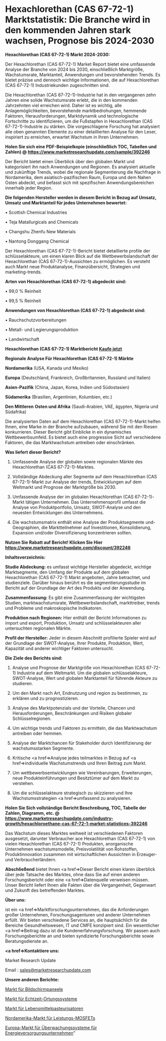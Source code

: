 # Hexachlorethan (CAS 67-72-1) Marktstatistik: Die Branche wird in den kommenden Jahren stark wachsen, Prognose bis 2024-2030

<strong>Hexachlorethan (CAS 67-72-1) Markt 2024-2030:</strong>

Der Hexachlorethan (CAS 67-72-1) Market Report bietet eine umfassende Analyse der Branche von 2024 bis 2030, einschließlich Marktgröße, Wachstumsrate, Marktanteil, Anwendungen und bevorstehenden Trends. Es bietet präzise und dennoch wichtige Informationen, die auf Hexachlorethan (CAS 67-72-1) Industriekunden zugeschnitten sind.

Die Hexachlorethan (CAS 67-72-1)-Industrie hat in den vergangenen zehn Jahren eine solide Wachstumsrate erlebt, die in den kommenden Jahrzehnten viel erreichen wird. Daher ist es wichtig, alle Anlagemöglichkeiten, bevorstehende marktbedrohungen, hemmende Faktoren, Herausforderungen, Marktdynamik und technologische Fortschritte zu identifizieren, um die Fußstapfen in Hexachlorethan (CAS 67-72-1)-Industrie zu stärken. Die vorgeschlagene Forschung hat analysiert alle oben genannten Elemente zu einer detaillierten Analyse für den Leser, inspiriert zu erreichen, erwartet Wachstum in Ihren Unternehmen.

<strong>Holen Sie sich eine PDF-Beispielkopie (einschließlich TOC, Tabellen und Zahlen) @
</strong><strong><a href=https://www.marketresearchupdate.com/sample/392246><strong>https://www.marketresearchupdate.com/sample/392246</u></font></a></strong></strong>

Der Bericht bietet einen Überblick über den globalen Markt und kategorisiert ihn nach Anwendungen und Regionen. Es analysiert aktuelle und zukünftige Trends, wobei die regionale Segmentierung die Nachfrage in Nordamerika, dem asiatisch-pazifischen Raum, Europa und dem Nahen Osten abdeckt, und befasst sich mit spezifischen Anwendungsbereichen innerhalb jeder Region.

<strong>Die folgenden Hersteller werden in diesem Bericht in Bezug auf Umsatz, Umsatz und Marktanteil für jedes Unternehmen bewertet:</strong>

• Scottish Chemical Industries

• Teja Matallurgicals and Chemicals

• Changshu Zhenfu New Materials

• Nantong Donggang Chemical

Der Hexachlorethan (CAS 67-72-1)-Bericht bietet detaillierte profile der schlüsselakteure, um einen klaren Blick auf die Wettbewerbslandschaft der Hexachlorethan (CAS 67-72-1)-Aussichten zu ermöglichen. Es versteht auch Markt neue Produktanalyse, Finanzübersicht, Strategien und marketing-trends.

<strong>Arten von Hexachlorethan (CAS 67-72-1) abgedeckt sind:</strong>

• 99,0 % Reinheit

• 99,5 % Reinheit

<strong>Anwendungen von Hexachlorethan (CAS 67-72-1) abgedeckt sind:</strong>

• Rauchschutzvorbereitungen

• Metall- und Legierungsproduktion

• Landwirtschaft

<strong>Hexachlorethan (CAS 67-72-1) Marktbericht <a href=https://www.marketresearchupdate.com/buynow/392246>Kaufe jetzt</a></strong>

<strong>Regionale Analyse Für Hexachlorethan (CAS 67-72-1) Märkte</strong>

<strong>Nordamerika</strong> (USA, Kanada und Mexiko)

<strong>Europa</strong> (Deutschland, Frankreich, Großbritannien, Russland und Italien)

<strong>Asien-Pazifik</strong> (China, Japan, Korea, Indien und Südostasien)

<strong>Südamerika</strong> (Brasilien, Argentinien, Kolumbien, etc.)

<strong>Den Mittleren</strong> <strong>Osten und Afrika</strong> (Saudi-Arabien, VAE, ägypten, Nigeria und Südafrika)

Die analysierten Daten auf dem Hexachlorethan (CAS 67-72-1)-Markt helfen Ihnen, eine Marke in der Branche aufzubauen, während Sie mit den Riesen konkurrieren. Dieser Bericht gibt Einblicke in ein dynamisches Wettbewerbsumfeld. Es bietet auch eine progressive Sicht auf verschiedene Faktoren, die das Marktwachstum antreiben oder einschränken.

<strong>Was liefert dieser Bericht?</strong>

1. Umfassende Analyse der globalen sowie regionalen Märkte des Hexachlorethan (CAS 67-72-1)-Marktes.

2. Vollständige Abdeckung aller Segmente auf dem Hexachlorethan (CAS 67-72-1)-Markt zur Analyse der trends, Entwicklungen auf dem Weltmarkt und Prognose der Marktgröße bis 2030.

3. Umfassende Analyse der im globalen Hexachlorethan (CAS 67-72-1)-Markt tätigen Unternehmen. Das Unternehmensprofil umfasst die Analyse von Produktportfolio, Umsatz, SWOT-Analyse und den neuesten Entwicklungen des Unternehmens.

4. Die wachstumsmatrix enthält eine Analyse der Produktsegmente und-Geographien, die Marktteilnehmer auf Investitionen, Konsolidierung, Expansion und/oder Diversifizierung konzentrieren sollten.

<strong>Nutzen Sie Rabatt auf Bericht! Klicken Sie Hier
</strong><strong><a href=https://www.marketresearchupdate.com/discount/392246>https://www.marketresearchupdate.com/discount/392246</b></u></font></strong></a>

<strong>Inhaltsverzeichnis:</strong>

<strong>Studie Abdeckung:</strong> es umfasst wichtige Hersteller abgedeckt, wichtige Marktsegmente, den Umfang der Produkte auf dem globalen Hexachlorethan (CAS 67-72-1) Markt angeboten, Jahre betrachtet, und studienziele. Darüber hinaus berührt es die segmentierungsstudie im Bericht auf der Grundlage der Art des Produkts und der Anwendung.

<strong>Zusammenfassung:</strong> Es gibt eine Zusammenfassung der wichtigsten Studien, marktwachstumsrate, Wettbewerbslandschaft, markttreiber, trends und Probleme und makroskopische Indikatoren.

<strong>Produktion nach Regionen:</strong> Hier enthält der Bericht Informationen zu import und export, Produktion, Umsatz und schlüsselakteuren aller untersuchten regionalen Märkte.

<strong>Profil der Hersteller:</strong> Jeder in diesem Abschnitt profilierte Spieler wird auf der Grundlage der SWOT-Analyse, Ihrer Produkte, Produktion, Wert, Kapazität und anderer wichtiger Faktoren untersucht.

<strong>Die Ziele des Berichts sind:</strong>

1) Analyse und Prognose der Marktgröße von Hexachlorethan (CAS 67-72-1) Industrie auf dem Weltmarkt.
Um die globalen schlüsselakteure, SWOT-Analyse, Wert und globalen Marktanteil für führende Akteure zu studieren.

2) Um den Markt nach Art, Endnutzung und region zu bestimmen, zu erklären und zu prognostizieren.

3) Analyse des Marktpotenzials und der Vorteile, Chancen und Herausforderungen, Beschränkungen und Risiken globaler Schlüsselregionen.

4) Um wichtige trends und Faktoren zu ermitteln, die das Marktwachstum antreiben oder hemmen.

5) Analyse der Marktchancen für Stakeholder durch Identifizierung der wachstumsstarken Segmente.

6) Kritische <a href=>Analyse</a> jedes teilmarktes in Bezug auf <a href=>individuelle</a> Wachstumstrends und Ihren Beitrag zum Markt.

7) Um wettbewerbsentwicklungen wie Vereinbarungen, Erweiterungen, neue Produkteinführungen und Besitztümer auf dem Markt zu verstehen.

8) Um die schlüsselakteure strategisch zu skizzieren und Ihre Wachstumsstrategien <a href=>umfassend</a> zu analysieren.

<strong>Holen Sie Sich vollständige Bericht Beschreibung, TOC, Tabelle der Zahlen, Diagramm, etc. @ </strong><strong><a href=https://www.marketresearchupdate.com/industry-growth/hexachloroethane-cas-67-72-1-market-statistices-392246>https://www.marketresearchupdate.com/industry-growth/hexachloroethane-cas-67-72-1-market-statistices-392246</a></font></strong>

Das Wachstum dieses Marktes weltweit ist verschiedenen Faktoren ausgesetzt, darunter Verbraucher ace Hexachlorethan (CAS 67-72-1) von vielen Hexachlorethan (CAS 67-72-1) Produkten, anorganische Unternehmen wachstumsmodelle, Preisvolatilität von Rohstoffen, Produktinnovation zusammen mit wirtschaftlichen Aussichten in Erzeuger-und Verbraucherländern.

<strong>Abschließend</strong> bietet Ihnen <a href=>Dieser</a> Bericht einen klaren überblick über jede Tatsache des Marktes, ohne dass Sie auf einen anderen Forschungsbericht oder eine <a href=>Datenquelle</a> verweisen müssen. Unser Bericht liefert Ihnen alle Fakten über die Vergangenheit, Gegenwart und Zukunft des betreffenden Marktes.

<strong>Über uns:</strong>

 ist ein <a href=>Marktfors</a>chungsunternehmen, das die Anforderungen großer Unternehmen, Forschungsagenturen und anderer Unternehmen erfüllt. Wir bieten verschiedene Services an, die hauptsächlich für die Bereiche Gesundheitswesen, IT und CMFE konzipiert sind. Ein wesentlicher <a href=>Beitrag</a> dazu ist die Kundenerfahrungsforschung. Wir passen auch Forschungsberichte an und bieten syndizierte Forschungsberichte sowie Beratungsdienste an.

<strong><a href=>Kontaktiere uns:</a></strong>

Market Research Update

Email : sales@marketresearchupdate.com

<strong>Unsere anderen Berichte:</strong>

<a href=https://www.linkedin.com/pulse/screen-panels-market-size-growth-set-surge-significantly>Markt für Bildschirmpaneele</a>

<a href=https://www.linkedin.com/pulse/real-time-location-systems-market-size-industry>Markt für Echtzeit-Ortungssysteme</a>

<a href=https://www.linkedin.com/pulse/food-pasteurizer-market-size-emerging-trends>Markt für Lebensmittelpasteurisatoren</a>

<a href=https://www.linkedin.com/pulse/north-america-power-mosfet-market-continues-rapid-growth>Nordamerika-Markt für Leistungs-MOSFETs</a>

<a href=https://www.linkedin.com/pulse/europe-power-utility-monitoring-system-market-zwhef/>Europa-Markt für Überwachungssysteme für Energieversorgungsunternehmen</a>"
